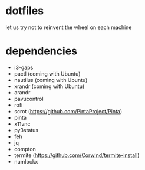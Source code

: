 # dotfiles
let us try not to reinvent the wheel on each machine

# dependencies
* i3-gaps
* pactl       (coming with Ubuntu)
* nautilus    (coming with Ubuntu)
* xrandr      (coming with Ubuntu)
* arandr
* pavucontrol
* rofi
* scrot       (https://github.com/PintaProject/Pinta)
* pinta
* x11vnc
* py3status
* feh
* jq
* compton
* termite     (https://github.com/Corwind/termite-install)
* numlockx
